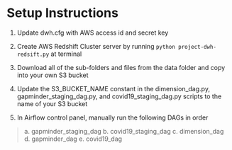 # Setup Instructions

1. Update dwh.cfg with AWS access id and secret key

2. Create AWS Redshift Cluster server by running `python project-dwh-redsift.py` at terminal

3. Download all of the sub-folders and files from the data folder and copy into your own S3 bucket

4. Update the S3_BUCKET_NAME constant in the dimension_dag.py, gapminder_staging_dag.py, and covid19_staging_dag.py scripts to the name of your S3 bucket

5. In Airflow control panel, manually run the following DAGs in order

> a. gapminder_staging_dag
> b. covid19_staging_dag
> c. dimension_dag
> d. gapminder_dag
> e. covid19_dag

